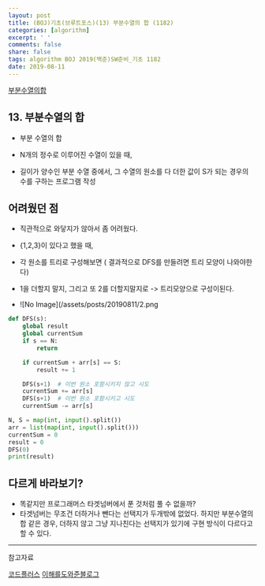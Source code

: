 ```yaml
---
layout: post
title: (BOJ)기초(브루트포스)(13) 부분수열의 합 (1182)
categories: [algorithm]
excerpt: ' '
comments: false
share: false
tags: algorithm BOJ 2019(백준)SW준비_기초 1182
date: 2019-08-11
---
```


[부분수열의합](https://www.acmicpc.net/problem/1182)

## 13. 부분수열의 합

- 부분 수열의 합

- N개의 정수로 이루어진 수열이 있을 때,
- 길이가 양수인 부분 수열 중에서, 그 수열의 원소를 다 더한 값이 S가 되는 경우의 수를 구하는 프로그램 작성

## 어려웠던 점

- 직관적으로 와닿지가 않아서 좀 어려웠다.
- {1,2,3}이 있다고 했을 때,
- 각 원소를 트리로 구성해보면 ( 결과적으로 DFS를 만들려면 트리 모양이 나와야한다)
- 1을 더할지 말지, 그리고 또 2를 더할지말지로 -> 트리모양으로 구성이된다.

- ![No Image](/assets/posts/20190811/2.png

```python
def DFS(s):
    global result
    global currentSum
    if s == N:
        return

    if currentSum + arr[s] == S:
        result += 1

    DFS(s+1)  # 이번 원소 포함시키지 않고 시도
    currentSum += arr[s]
    DFS(s+1)  # 이번 원소 포함시키고 시도
    currentSum -= arr[s]

N, S = map(int, input().split())
arr = list(map(int, input().split()))
currentSum = 0
result = 0
DFS(0)
print(result)
```

## 다르게 바라보기?

- 똑같지만 프로그래머스 타겟넘버에서 푼 것처럼 풀 수 없을까?
- 타겟넘버는 무조건 더하거나 뺀다는 선택지가 두개밖에 없었다. 하지만 부분수열의 합 같은 경우, 더하지 않고 그냥 지나친다는 선택지가 있기에 구현 방식이 다르다고 할 수 있다.

---

참고자료

[코드플러스](https://code.plus/course/32)
[이해를도와준블로그](https://m.blog.naver.com/PostView.nhn?blogId=kks227&logNo=220786417910&proxyReferer=https%3A%2F%2Fwww.google.com%2F)
